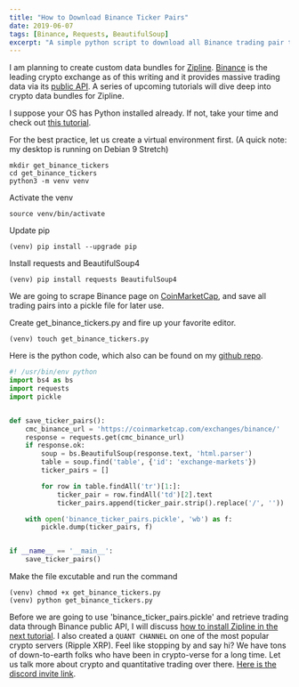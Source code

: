 ```yaml
---
title: "How to Download Binance Ticker Pairs"
date: 2019-06-07
tags: [Binance, Requests, BeautifulSoup]
excerpt: "A simple python script to download all Binance trading pair tickers"
---
```

I am planning to create custom data bundles for [Zipline](http://www.zipline.io/). [Binance](https://www.binance.com/) is the leading crypto exchange as of this writing and it provides massive trading data via its [public API](https://github.com/binance-exchange/binance-official-api-docs). A series of upcoming tutorials will dive deep into crypto data bundles for Zipline.

I suppose your OS has Python installed already. If not, take your time and check out [this tutorial](https://www.beginnersbook.in/how-to-install-python-windows-linux-mac/).

For the best practice, let us create a virtual environment first. (A quick note: my desktop is running on Debian 9 Stretch)

```
mkdir get_binance_tickers
cd get_binance_tickers
python3 -m venv venv
```
Activate the venv

```
source venv/bin/activate
```
Update pip
```
(venv) pip install --upgrade pip
```
Install requests and BeautifulSoup4
```
(venv) pip install requests BeautifulSoup4
```

We are going to scrape Binance page on [CoinMarketCap](https://coinmarketcap.com), and save all trading pairs into a pickle file for later use.

Create get_binance_tickers.py and fire up your favorite editor.
```
(venv) touch get_binance_tickers.py
```

Here is the python code, which also can be found on my [github repo](https://github.com/0xboz/get_binance_tickers).
```python
#! /usr/bin/env python
import bs4 as bs
import requests
import pickle


def save_ticker_pairs():
    cmc_binance_url = 'https://coinmarketcap.com/exchanges/binance/'
    response = requests.get(cmc_binance_url)
    if response.ok:
        soup = bs.BeautifulSoup(response.text, 'html.parser')
        table = soup.find('table', {'id': 'exchange-markets'})
        ticker_pairs = []

        for row in table.findAll('tr')[1:]:
            ticker_pair = row.findAll('td')[2].text
            ticker_pairs.append(ticker_pair.strip().replace('/', ''))

    with open('binance_ticker_pairs.pickle', 'wb') as f:
        pickle.dump(ticker_pairs, f)


if __name__ == '__main__':
    save_ticker_pairs()

```

Make the file excutable and run the command
```
(venv) chmod +x get_binance_tickers.py
(venv) python get_binance_tickers.py
```

Before we are going to use 'binance_ticker_pairs.pickle' and retrieve trading data through Binance public API, I will discuss [how to install Zipline in the next tutorial](https://0xboz.github.io/blog/how-to-install-zipline-debian-stretch/). I also created a ```QUANT CHANNEL``` on one of the most popular crypto servers (Ripple XRP). Feel like stopping by and say hi? We have tons of down-to-earth folks who have been in crypto-verse for a long time. Let us talk more about crypto and quantitative trading over there. [Here is the discord invite link](https://discord.gg/jchMcc2). 